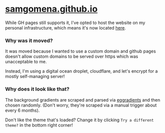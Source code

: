 # [samgomena.github.io](#)

While GH pages still supports it, I've opted to host the website on my personal infrastructure, which means it's now located [here](https://sam.gomena.io).

### Why was it moved?

It was moved because I wanted to use a custom domain and github pages doesn't allow custom domains to be served over https which was unacceptable to me.

Instead, I'm using a digital ocean droplet, cloudflare, and let's encrypt for a mostly self-managing server!

### Why does it look like that?
The background gradients are scraped and parsed via [eggradients](https://eggradients.com) and then chosen randomly.
(Don't worry, they're scraped via a manual trigger about every 6 months).

Don't like the theme that's loaded? Change it by clicking `Try a different theme?` in the bottom right corner!

